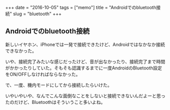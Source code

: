 +++
date = "2016-10-05"
tags =  ["memo"]
title = "Androidでのbluetooth接続"
slug = "bluetooth"
+++

## Androidでのbluetooth接続

新しいイヤホン、iPhoneでは一発で接続できたけど、Androidではなかなか接続できなかった。

いや、接続完了みたいな感じだったけど、音が出なかったり、接続完了まで時間がかかったりしていた。そもそも認識するまでに一度AndroidのBluetooth設定をON/OFFしなければならなかった。

で、一度、機内モードにしてから接続したらいけた。

いやいやいや、なんでこんな面倒なことをしないと接続できないんだよーと思ったのだけど、Bluetoothはそういうこと多いよね。
	  

